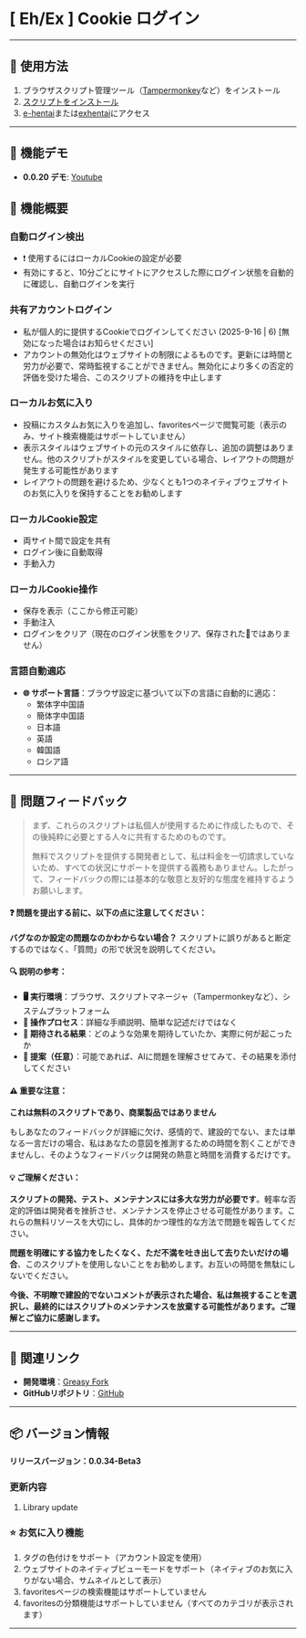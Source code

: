 # **[ Eh/Ex ] Cookie ログイン**

---

## **👻 使用方法**

1. ブラウザスクリプト管理ツール（[Tampermonkey](https://chrome.google.com/webstore/detail/tampermonkey/dhdgffkkebhmkfjojejmpbldmpobfkfo)など）をインストール
2. [スクリプトをインストール](https://update.greasyfork.org/scripts/470710/%5BEEx-Hentai%5D%20AutoLogin.user.js)
3. [e-hentai](https://e-hentai.org/)または[exhentai](https://exhentai.org/)にアクセス

---

## **👀 機能デモ**

- **0.0.20 デモ**: [Youtube](https://www.youtube.com/watch?v=NOidYkgINY8)


## **📜 機能概要**

### **自動ログイン検出**
- ❗️ 使用するにはローカルCookieの設定が必要
- 有効にすると、10分ごとにサイトにアクセスした際にログイン状態を自動的に確認し、自動ログインを実行

### **共有アカウントログイン**
- 私が個人的に提供するCookieでログインしてください (2025-9-16 | 6) [無効になった場合はお知らせください]
- アカウントの無効化はウェブサイトの制限によるものです。更新には時間と労力が必要で、常時監視することができません。無効化により多くの否定的評価を受けた場合、このスクリプトの維持を中止します

### **ローカルお気に入り**
- 投稿にカスタムお気に入りを追加し、favoritesページで閲覧可能（表示のみ、サイト検索機能はサポートしていません）
- 表示スタイルはウェブサイトの元のスタイルに依存し、追加の調整はありません。他のスクリプトがスタイルを変更している場合、レイアウトの問題が発生する可能性があります
- レイアウトの問題を避けるため、少なくとも1つのネイティブウェブサイトのお気に入りを保持することをお勧めします

### **ローカルCookie設定**
- 両サイト間で設定を共有
- ログイン後に自動取得
- 手動入力

### **ローカルCookie操作**
- 保存を表示（ここから修正可能）
- 手動注入
- ログインをクリア（現在のログイン状態をクリア、保存された🍪ではありません）

### **言語自動適応**
- **🌐 サポート言語**：ブラウザ設定に基づいて以下の言語に自動的に適応：
  - 繁体字中国語
  - 簡体字中国語
  - 日本語
  - 英語
  - 韓国語
  - ロシア語

---

## 📣 問題フィードバック

> まず、これらのスクリプトは私個人が使用するために作成したもので、その後純粋に必要とする人々に共有するためのものです。
>
> 無料でスクリプトを提供する開発者として、私は料金を一切請求していないため、すべての状況にサポートを提供する義務もありません。したがって、フィードバックの際には基本的な敬意と友好的な態度を維持するようお願いします。

#### ❓ 問題を提出する前に、以下の点に注意してください：

**バグなのか設定の問題なのかわからない場合？** スクリプトに誤りがあると断定するのではなく、「質問」の形で状況を説明してください。

#### 🔍 説明の参考：

- **🖥️ 実行環境**：ブラウザ、スクリプトマネージャ（Tampermonkeyなど）、システムプラットフォーム
- **🧭 操作プロセス**：詳細な手順説明、簡単な記述だけではなく
- **🎯 期待される結果**：どのような効果を期待していたか、実際に何が起こったか
- **🤖 提案（任意）**：可能であれば、AIに問題を理解させてみて、その結果を添付してください

#### ⚠️ 重要な注意：

**これは無料のスクリプトであり、商業製品ではありません**

もしあなたのフィードバックが詳細に欠け、感情的で、建設的でない、または単なる一言だけの場合、私はあなたの意図を推測するための時間を割くことができませんし、そのようなフィードバックは開発の熱意と時間を消費するだけです。

#### 💡 ご理解ください：

**スクリプトの開発、テスト、メンテナンスには多大な労力が必要です**。軽率な否定的評価は開発者を挫折させ、メンテナンスを停止させる可能性があります。これらの無料リソースを大切にし、具体的かつ理性的な方法で問題を報告してください。

**問題を明確にする協力をしたくなく、ただ不満を吐き出して去りたいだけの場合**、このスクリプトを使用しないことをお勧めします。お互いの時間を無駄にしないでください。

**今後、不明瞭で建設的でないコメントが表示された場合、私は無視することを選択し、最終的にはスクリプトのメンテナンスを放棄する可能性があります。ご理解とご協力に感謝します。**

---

## **🔗 関連リンク**

- **開発環境**：[Greasy Fork](https://greasyfork.org/zh-TW/users/989635-canaan-hs)  
- **GitHubリポジトリ**：[GitHub](https://github.com/Canaan-HS/MonkeyScript/tree/main/ExAutoLogin)

---

## **📦 バージョン情報**

**リリースバージョン：0.0.34-Beta3**

### **更新内容**
1. Library update

### **⭐ お気に入り機能**
1. タグの色付けをサポート（アカウント設定を使用）
2. ウェブサイトのネイティブビューモードをサポート（ネイティブのお気に入りがない場合、サムネイルとして表示）
3. favoritesページの検索機能はサポートしていません
4. favoritesの分類機能はサポートしていません（すべてのカテゴリが表示されます）

---